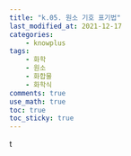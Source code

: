 ```yaml
---
title: "k.05. 원소 기호 표기법"
last_modified_at: 2021-12-17
categories:
    - knowplus
tags:
    - 화학
    - 원소
    - 화합물
    - 화학식
comments: true
use_math: true
toc: true
toc_sticky: true
---
```


t